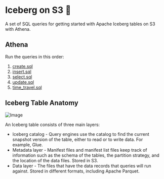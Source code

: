 # Iceberg on S3 🧊

A set of SQL queries for getting started with Apache Iceberg tables on S3 with Athena.

## Athena

Run the queries in this order:

1. [create.sql](athena/create.sql)
2. [insert.sql](athena/insert.sql)
3. [select.sql](athena/select.sql)
4. [update.sql](athena/update.sql)
5. [time_travel.sql](athena/time_travel.sql)

## Iceberg Table Anatomy

![Image](https://github.com/user-attachments/assets/1f94ee0c-8931-42bc-b636-bc01be75a8f7)

An Iceberg table consists of three main layers:

* Iceberg catalog - Query engines use the catalog to find the current snapshot version of the table, either to read or to write data. For example, Glue.
* Metadata layer - Manifest files and manifest list files keep track of information such as the schema of the tables, the partition strategy, and the location of the data files. Stored in S3.
* Data layer - The files that have the data records that queries will run against. Stored in different formats, including Apache Parquet.
